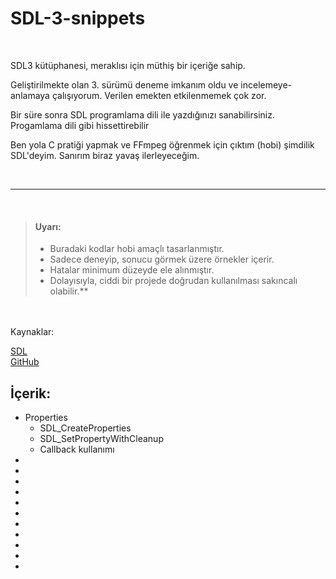 
# SDL-3-snippets

<br> 

SDL3 kütüphanesi, meraklısı için müthiş bir içeriğe sahip.
<br>

Geliştirilmekte olan 3. sürümü deneme imkanım oldu ve incelemeye-anlamaya çalışıyorum. Verilen emekten etkilenmemek çok zor.
<br> 

Bir süre sonra SDL programlama dili ile yazdığınızı sanabilirsiniz. Progamlama dili gibi hissettirebilir
<br> 

Ben yola C pratiği yapmak ve FFmpeg öğrenmek için çıktım (hobi) şimdilik SDL'deyim. Sanırım biraz yavaş ilerleyeceğim.

<br>

---

<br>

> #### Uyarı:<br> 
> - Buradaki kodlar hobi amaçlı tasarlanmıştır.<br> 
> - Sadece deneyip, sonucu görmek üzere örnekler içerir.<br> 
> - Hatalar minimum düzeyde ele alınmıştır.<br> 
> - Dolayısıyla, ciddi bir projede doğrudan kullanılması sakıncalı olabilir.**<br> 
<br>
<br>
Kaynaklar:<br>

 [SDL](https://libsdl.org/)<br> 
 [GitHub](https://github.com/libsdl-org/SDL)<br> 

**İçerik:**
--
- Properties <br>
    - SDL_CreateProperties
    - SDL_SetPropertyWithCleanup
    - Callback kullanımı
- <br>
- <br>
- <br>
- <br>
- <br>
- <br>
- <br>
- <br>
- <br>
- <br>
- <br>

